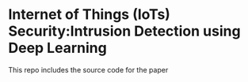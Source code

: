 # Internet of Things (IoTs) Security:Intrusion Detection using Deep Learning

This repo includes the source code for the paper
